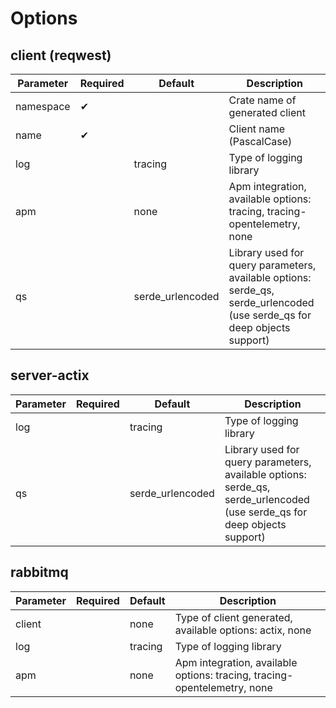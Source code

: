 # Options

## client (reqwest)

| Parameter 	| Required 	| Default          	| Description                                                                                                               	|
|-----------	|----------	|------------------	|---------------------------------------------------------------------------------------------------------------------------	|
| namespace 	| ✔        	|                  	| Crate name of generated client                                                                                            	|
| name      	| ✔        	|                  	| Client name (PascalCase)                                                                                                  	|
| log       	|          	| tracing          	| Type of logging library                                                                                                   	|
| apm       	|          	| none             	| Apm integration, available options: tracing, tracing-opentelemetry, none                                                  	|
| qs        	|          	| serde_urlencoded 	| Library used for query parameters, available options: serde_qs, serde_urlencoded (use serde_qs for deep  objects support) 	|

## server-actix

| Parameter 	| Required 	| Default          	| Description                                                                                                               	|
|-----------	|----------	|------------------	|---------------------------------------------------------------------------------------------------------------------------	|
| log       	|          	| tracing          	| Type of logging library                                                                                                   	|
| qs        	|          	| serde_urlencoded 	| Library used for query parameters, available options: serde_qs, serde_urlencoded (use serde_qs for deep  objects support) 	|

## rabbitmq

| Parameter 	| Required 	| Default          	| Description                                                                                                               	|
|-----------	|----------	|------------------	|---------------------------------------------------------------------------------------------------------------------------	|
| client       	|          	| none          	| Type of client generated, available options: actix, none                                                                    	|
| log       	|          	| tracing          	| Type of logging library                                                                                                   	|
| apm       	|          	| none             	| Apm integration, available options: tracing, tracing-opentelemetry, none                                                  	|
